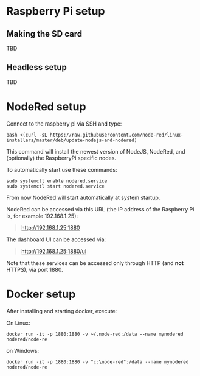 # Raspberry Pi setup

## Making the SD card

TBD

## Headless setup

TBD

# NodeRed setup

Connect to the raspberry pi via SSH and type:

```console
bash <(curl -sL https://raw.githubusercontent.com/node-red/linux-installers/master/deb/update-nodejs-and-nodered)
```

This command will install the newest version of NodeJS, NodeRed, and (optionally) the RaspberryPi specific nodes.

To automatically start use these commands:
```console
sudo systemctl enable nodered.service
sudo systemctl start nodered.service
```

From now NodeRed will start automatically at system startup.

NodeRed can be accessed via this URL (the IP address of the Raspberry Pi
is, for example 192.168.1.25):

> http://192.168.1.25:1880


The dashboard UI can be accessed via:

> http://192.168.1.25:1880/ui

Note that these services can be accessed only through HTTP (and **not** HTTPS), via port 1880.

# Docker setup

After installing and starting docker, execute:

On Linux:

```console
docker run -it -p 1880:1880 -v ~/.node-red:/data --name mynodered nodered/node-re
```

on Windows:

```console
docker run -it -p 1880:1880 -v "c:\node-red":/data --name mynodered nodered/node-re
```

